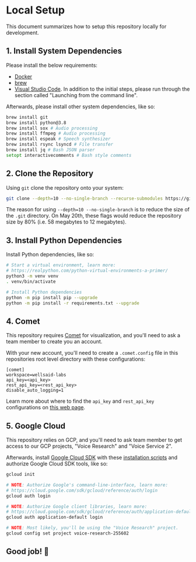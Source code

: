 # Local Setup

This document summarizes how to setup this repository locally for development.

## 1. Install System Dependencies

Please install the below requirements:

- [Docker](https://www.docker.com/products/docker-desktop)
- [brew](https://brew.sh/)
- [Visual Studio Code](https://code.visualstudio.com/docs/setup/mac). In addition to the
  initial steps, please run through the section called "Launching from the command line".

Afterwards, please install other system dependencies, like so:

```zsh
brew install git
brew install python@3.8
brew install sox # Audio processing
brew install ffmpeg # Audio processing
brew install espeak # Speech synthesizer
brew install rsync lsyncd # File transfer
brew install jq # Bash JSON parser
setopt interactivecomments # Bash style comments
```

## 2. Clone the Repository

Using `git` clone the repository onto your system:

```zsh
git clone --depth=10 --no-single-branch --recurse-submodules https://github.com/wellsaid-labs/Text-to-Speech.git
```

The reason for using `--depth=10 --no-single-branch` is to reduce the size of the `.git` directory.
On May 20th, these flags would reduce the repository size by 80%
(i.e. 58 megabytes to 12 megabytes).

## 3. Install Python Dependencies

Install Python dependencies, like so:

```zsh
# Start a virtual environment, learn more:
# https://realpython.com/python-virtual-environments-a-primer/
python3 -m venv venv
. venv/bin/activate

# Install Python dependencies
python -m pip install pip --upgrade
python -m pip install -r requirements.txt --upgrade
```

## 4. Comet

This repository requires [Comet](https://www.comet.ml) for visualization, and you'll need to ask
a team member to create you an account.

With your new account, you'll need to create a `.comet.config` file in this repositories root
level directory with these configurations:

```
[comet]
workspace=wellsaid-labs
api_key=<api_key>
rest_api_key=<rest_api_key>
disable_auto_logging=1
```

Learn more about where to find the `api_key` and `rest_api_key` configurations on
[this web page](https://www.comet.ml/docs/python-sdk/advanced/#python-configuration).

## 5. Google Cloud

This repository relies on GCP, and you'll need to ask team member to get access to our GCP projects,
"Voice Research" and "Voice Service 2".

Afterwards, install [Google Cloud SDK](https://cloud.google.com/sdk/docs/quickstart) with these
[installation scripts](https://cloud.google.com/sdk/docs/downloads-interactive) and authorize
Google Cloud SDK tools, like so:

```zsh
gcloud init

# NOTE: Authorize Google's command-line-interface, learn more:
# https://cloud.google.com/sdk/gcloud/reference/auth/login
gcloud auth login

# NOTE: Authorize Google client libraries, learn more:
# https://cloud.google.com/sdk/gcloud/reference/auth/application-default
gcloud auth application-default login

# NOTE: Most likely, you'll be using the "Voice Research" project.
gcloud config set project voice-research-255602
```

## Good job! 🎉

